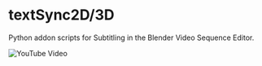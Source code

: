 # textSync2D/3D

Python addon scripts for Subtitling in the Blender Video Sequence Editor.


![YouTube Video](textSync2D-3D/ytvideo.jpg?raw=true "Optional Title")
